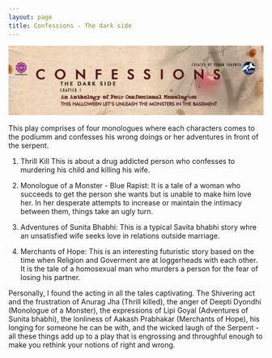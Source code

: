 ```yaml
---
layout: page
title: Confessions - The dark side
---
```


![Confessions - the dark side](/images/confessions.jpg)

This play comprises of four monologues where each characters comes to the podiumm and confesses his wrong doings or her adventures in front of the serpent.

1. Thrill Kill
This is about a drug addicted person who confesses to murdering his child and killing his wife.

2. Monologue of a Monster - Blue Rapist:
It is a tale of a woman who succeeds to get the person she wants but is unable to make him love her. In her desperate attempts to increase or maintain the intimacy between them, things take an ugly turn.

3. Adventures of Sunita Bhabhi:
This is a typical Savita bhabhi story whre an unsatisfied wife seeks love in relations outside marriage.

4. Merchants of Hope:
This is an interesting futuristic story based on the time when Religion and Goverment are at loggerheads with each other. It is the tale of a homosexual man who murders a person for the fear of losing his partner.

Personally, I found the acting in all the tales captivating. The Shivering act and the frustration of Anurag Jha (Thrill killed), the anger of Deepti Dyondhi (Monologue of a Monster), the expressions of Lipi Goyal (Adventures of Sunita bhabhi), the lonliness of Aakash Prabhakar (Merchants of Hope), his longing for someone he can be with, and the wicked laugh of the Serpent - all these things add up to a play that is engrossing and throughful enough to make you rethink your notions of right and wrong.